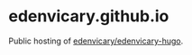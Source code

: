 # edenvicary.github.io
Public hosting of [edenvicary/edenvicary-hugo](https://github.com/edenvicary/edenvicary-hugo).

